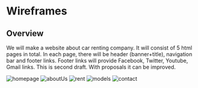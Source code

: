 # Wireframes

## Overview

We will make a website about car renting company. It will consist of 5 html pages in total.
In each page, there will be header (banner+title), navigation bar and footer links. 
Footer links will provide Facebook, Twitter, Youtube, Gmail links.
This is second draft. With proposals it can be improved. 

![homepage](https://user-images.githubusercontent.com/87907988/137816722-0788987f-013e-42c9-befe-42cbf3ca82da.png)
![aboutUs](https://user-images.githubusercontent.com/87907988/137816732-6162ba63-0c56-44e3-a28b-c3cde5bb7410.png)
![rent](https://user-images.githubusercontent.com/87907988/137816742-a66ab6fb-1bad-4d07-beaa-96793cc34de6.png)
![models](https://user-images.githubusercontent.com/87907988/137816755-fdfc0785-a5c6-4035-b6be-068450b7855b.png)
![contact](https://user-images.githubusercontent.com/87907988/137816770-9b2e5ca4-65a5-465e-b9a4-308fff6fc40b.png)





<!-- give an overview of your project's design -->

<!-- provide a link to your wireframe documenting on Figma, or wherever it is -->

<!-- describe some of the reasoning behind your group's design and wireframe -->
